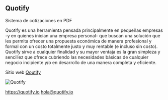 ## Quotify
Sistema de cotizaciones en PDF

Quotify es una herramienta pensada principalmente en pequeñas empresas -y en quienes inician una empresa personal- que buscan una solución que les permita ofrecer una propuesta económica de manera profesional y formal con un costo totalmente justo y muy rentable (e incluso sin costo). Quotify sirve a cualquier finalidad y su mayor ventaja es la gran simpleza y sencillez que ofrece cubriendo las necesidades básicas de cualquier negocio incipiente y/o en desarrollo de una manera completa y eficiente.

Sitio web [Qoutify](https://quotify.io)

![Quotify](https://quotify.io/assets/img/quotify-cotizacion.png)

<https://quotify.io>
<hola@quotify.io>
